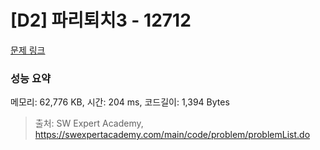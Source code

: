 # [D2] 파리퇴치3 - 12712 

[문제 링크](https://swexpertacademy.com/main/code/problem/problemDetail.do?contestProbId=AXuARWAqDkQDFARa) 

### 성능 요약

메모리: 62,776 KB, 시간: 204 ms, 코드길이: 1,394 Bytes



> 출처: SW Expert Academy, https://swexpertacademy.com/main/code/problem/problemList.do